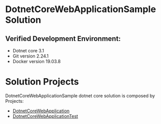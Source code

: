 # DotnetCoreWebApplicationSample Solution

## Verified Development Environment:
* Dotnet core 3.1
* Git version 2.24.1
* Docker version 19.03.8

# Solution Projects
DotnetCoreWebApplicationSample dotnet core solution  is composed by Projects:

* [DotnetCoreWebApplication](./DotnetCoreWebApplication/README.md)
* [DotnetCoreWebApplicationTest](./DotnetCoreWebApplicationTest/README.md)
